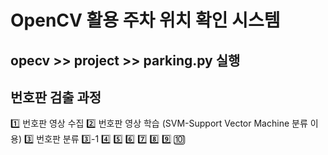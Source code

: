 # OpenCV 활용 주차 위치 확인 시스템

## opecv >> project >> parking.py 실행

## 번호판 검출 과정
1️⃣ 번호판 영상 수집
2️⃣ 번호판 영상 학습 (SVM-Support Vector Machine 분류 이용)
3️⃣ 번호판 분류 
3️⃣-1
4️⃣
5️⃣
6️⃣
7️⃣
8️⃣
9️⃣
🔟
